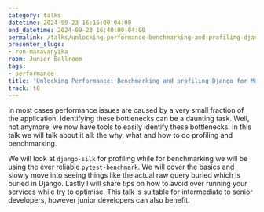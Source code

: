 ```yaml
---
category: talks
datetime: 2024-09-23 16:15:00-04:00
end_datetime: 2024-09-23 16:40:00-04:00
permalink: /talks/unlocking-performance-benchmarking-and-profiling-django-for-maximum-efficiency/
presenter_slugs:
- ron-maravanyika
room: Junior Ballroom
tags:
- performance
title: 'Unlocking Performance: Benchmarking and profiling Django for Maximum Efficiency'
track: t0
---
```


In most cases performance issues are caused by a very small fraction of the application.  Identifying these bottlenecks can be a daunting task. Well, not anymore, we now have tools to easily identify these bottlenecks. In this talk we will talk about it all: the why, what and how to do profiling and benchmarking. 

We will look at `django-silk` for profiling while for benchmarking we will be using the ever reliable `pytest-benchmark`. We will cover the basics and slowly move into seeing things like the actual raw query buried which is buried in Django. Lastly l will share tips on how to avoid over running your services while try to optimise. This talk is suitable for intermediate to senior developers, however junior developers can also benefit.